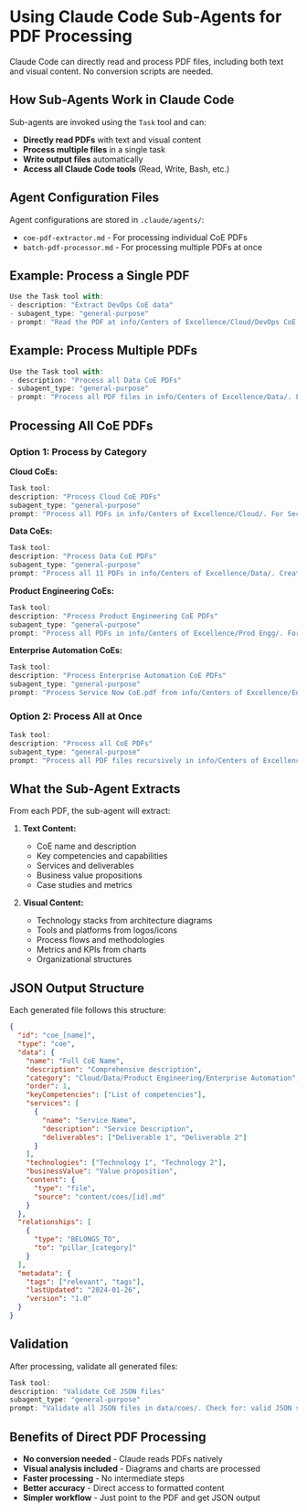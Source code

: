 # Using Claude Code Sub-Agents for PDF Processing

Claude Code can directly read and process PDF files, including both text and visual content. No conversion scripts are needed.

## How Sub-Agents Work in Claude Code

Sub-agents are invoked using the `Task` tool and can:
- **Directly read PDFs** with text and visual content
- **Process multiple files** in a single task
- **Write output files** automatically
- **Access all Claude Code tools** (Read, Write, Bash, etc.)

## Agent Configuration Files

Agent configurations are stored in `.claude/agents/`:
- `coe-pdf-extractor.md` - For processing individual CoE PDFs
- `batch-pdf-processor.md` - For processing multiple PDFs at once

## Example: Process a Single PDF

```javascript
Use the Task tool with:
- description: "Extract DevOps CoE data"
- subagent_type: "general-purpose"
- prompt: "Read the PDF at info/Centers of Excellence/Cloud/DevOps CoE.pdf. Extract all information including text and visual content (diagrams, charts). Create a JSON configuration following the CoE schema and save to data/coes/coe_devops.json"
```

## Example: Process Multiple PDFs

```javascript
Use the Task tool with:
- description: "Process all Data CoE PDFs"
- subagent_type: "general-purpose"  
- prompt: "Process all PDF files in info/Centers of Excellence/Data/. For each PDF: read the content including visuals, extract CoE information, create JSON configuration files in data/coes/ with appropriate naming (coe_data_analytics.json, coe_snowflake.json, etc.)"
```

## Processing All CoE PDFs

### Option 1: Process by Category

**Cloud CoEs:**
```javascript
Task tool:
description: "Process Cloud CoE PDFs"
subagent_type: "general-purpose"
prompt: "Process all PDFs in info/Centers of Excellence/Cloud/. For Security CoE, combine Part 1 and Part 2. Create JSON files: coe_devops.json and coe_security.json in data/coes/"
```

**Data CoEs:**
```javascript
Task tool:
description: "Process Data CoE PDFs"
subagent_type: "general-purpose"
prompt: "Process all 11 PDFs in info/Centers of Excellence/Data/. Create JSON files for each CoE (data_analytics, data_governance, data_mesh, data_roi, data_streaming, data_transformation, databricks, financial_analytics, mdm, medical_imaging, snowflake) in data/coes/"
```

**Product Engineering CoEs:**
```javascript
Task tool:
description: "Process Product Engineering CoE PDFs"
subagent_type: "general-purpose"
prompt: "Process all PDFs in info/Centers of Excellence/Prod Engg/. For UX CoE, combine Part 1 and Part 2. Create JSON files for architecture, blockchain, ecommerce, iot, portfolio_rationalization, reengineering, testing, and ux in data/coes/"
```

**Enterprise Automation CoEs:**
```javascript
Task tool:
description: "Process Enterprise Automation CoE PDFs"
subagent_type: "general-purpose"
prompt: "Process Service Now CoE.pdf from info/Centers of Excellence/Enterprise Automation/. Create coe_servicenow.json in data/coes/"
```

### Option 2: Process All at Once

```javascript
Task tool:
description: "Process all CoE PDFs"
subagent_type: "general-purpose"
prompt: "Process all PDF files recursively in info/Centers of Excellence/. Handle multi-part PDFs by combining their content. Create JSON configuration files for each CoE in data/coes/ with proper naming conventions (coe_[name].json). Include all text and visual content from the PDFs."
```

## What the Sub-Agent Extracts

From each PDF, the sub-agent will extract:

1. **Text Content:**
   - CoE name and description
   - Key competencies and capabilities
   - Services and deliverables
   - Business value propositions
   - Case studies and metrics

2. **Visual Content:**
   - Technology stacks from architecture diagrams
   - Tools and platforms from logos/icons
   - Process flows and methodologies
   - Metrics and KPIs from charts
   - Organizational structures

## JSON Output Structure

Each generated file follows this structure:

```json
{
  "id": "coe_[name]",
  "type": "coe",
  "data": {
    "name": "Full CoE Name",
    "description": "Comprehensive description",
    "category": "Cloud/Data/Product Engineering/Enterprise Automation",
    "order": 1,
    "keyCompetencies": ["List of competencies"],
    "services": [
      {
        "name": "Service Name",
        "description": "Service Description",
        "deliverables": ["Deliverable 1", "Deliverable 2"]
      }
    ],
    "technologies": ["Technology 1", "Technology 2"],
    "businessValue": "Value proposition",
    "content": {
      "type": "file",
      "source": "content/coes/[id].md"
    }
  },
  "relationships": [
    {
      "type": "BELONGS_TO",
      "to": "pillar_[category]"
    }
  ],
  "metadata": {
    "tags": ["relevant", "tags"],
    "lastUpdated": "2024-01-26",
    "version": "1.0"
  }
}
```

## Validation

After processing, validate all generated files:

```javascript
Task tool:
description: "Validate CoE JSON files"
subagent_type: "general-purpose"
prompt: "Validate all JSON files in data/coes/. Check for: valid JSON syntax, required fields, proper ID naming convention (coe_*), valid relationships to pillars. Report any issues found."
```

## Benefits of Direct PDF Processing

- **No conversion needed** - Claude reads PDFs natively
- **Visual analysis included** - Diagrams and charts are processed
- **Faster processing** - No intermediate steps
- **Better accuracy** - Direct access to formatted content
- **Simpler workflow** - Just point to the PDF and get JSON output